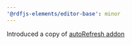 ```yaml
---
'@rdfjs-elements/editor-base': minor
---
```


Introduced a copy of [autoRefresh addon](https://codemirror.net/doc/manual.html#addon_autorefresh)
